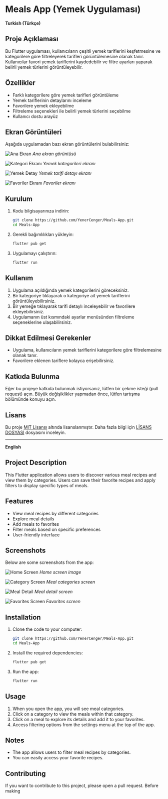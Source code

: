 # Meals App (Yemek Uygulaması)

**Turkish (Türkçe)**

## Proje Açıklaması

Bu Flutter uygulaması, kullanıcıların çeşitli yemek tariflerini keşfetmesine ve kategorilere göre filtreleyerek tarifleri görüntülemesine olanak tanır. Kullanıcılar favori yemek tariflerini kaydedebilir ve filtre ayarları yaparak belirli yemek türlerini görüntüleyebilir.

## Özellikler

- Farklı kategorilere göre yemek tarifleri görüntüleme
- Yemek tariflerinin detaylarını inceleme
- Favorilere yemek ekleyebilme
- Filtreleme seçenekleri ile belirli yemek türlerini seçebilme
- Kullanıcı dostu arayüz

## Ekran Görüntüleri

Aşağıda uygulamadan bazı ekran görüntülerini bulabilirsiniz:

![Ana Ekran](assets/images/home_screen.png)
*Ana ekran görüntüsü*

![Kategori Ekranı](assets/images/category_screen.png)
*Yemek kategorileri ekranı*

![Yemek Detay](assets/images/meal_detail.png)
*Yemek tarifi detayı ekranı*

![Favoriler Ekranı](assets/images/favorites_screen.png)
*Favoriler ekranı*

## Kurulum

1. Kodu bilgisayarınıza indirin:

    ```bash
    git clone https://github.com/YenerCenger/Meals-App.git
    cd Meals-App
    ```

2. Gerekli bağımlılıkları yükleyin:

    ```bash
    flutter pub get
    ```

3. Uygulamayı çalıştırın:

    ```bash
    flutter run
    ```

## Kullanım

1. Uygulama açıldığında yemek kategorilerini göreceksiniz.
2. Bir kategoriye tıklayarak o kategoriye ait yemek tariflerini görüntüleyebilirsiniz.
3. Bir yemeğe tıklayarak tarifi detaylı inceleyebilir ve favorilere ekleyebilirsiniz.
4. Uygulamanın üst kısmındaki ayarlar menüsünden filtreleme seçeneklerine ulaşabilirsiniz.

## Dikkat Edilmesi Gerekenler

- Uygulama, kullanıcıların yemek tariflerini kategorilere göre filtrelemesine olanak tanır.
- Favorilere eklenen tariflere kolayca erişebilirsiniz.

## Katkıda Bulunma

Eğer bu projeye katkıda bulunmak istiyorsanız, lütfen bir çekme isteği (pull request) açın. Büyük değişiklikler yapmadan önce, lütfen tartışma bölümünde konuyu açın.

## Lisans

Bu proje [MIT Lisansı](LICENSE) altında lisanslanmıştır. Daha fazla bilgi için [LİSANS DOSYASI](LICENSE) dosyasını inceleyin.

---

**English**

## Project Description

This Flutter application allows users to discover various meal recipes and view them by categories. Users can save their favorite recipes and apply filters to display specific types of meals.

## Features

- View meal recipes by different categories
- Explore meal details
- Add meals to favorites
- Filter meals based on specific preferences
- User-friendly interface

## Screenshots

Below are some screenshots from the app:

![Home Screen](assets/images/home_screen.png)
*Home screen image*

![Category Screen](assets/images/category_screen.png)
*Meal categories screen*

![Meal Detail](assets/images/meal_detail.png)
*Meal detail screen*

![Favorites Screen](assets/images/favorites_screen.png)
*Favorites screen*

## Installation

1. Clone the code to your computer:

    ```bash
    git clone https://github.com/YenerCenger/Meals-App.git
    cd Meals-App
    ```

2. Install the required dependencies:

    ```bash
    flutter pub get
    ```

3. Run the app:

    ```bash
    flutter run
    ```

## Usage

1. When you open the app, you will see meal categories.
2. Click on a category to view the meals within that category.
3. Click on a meal to explore its details and add it to your favorites.
4. Access filtering options from the settings menu at the top of the app.

## Notes

- The app allows users to filter meal recipes by categories.
- You can easily access your favorite recipes.

## Contributing

If you want to contribute to this project, please open a pull request. Before making
